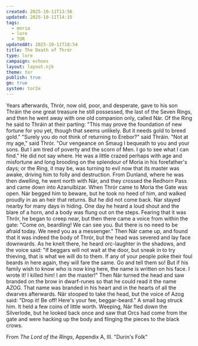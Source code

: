 ```yaml
---
created: 2025-10-11T13:56
updated: 2025-10-11T14:15
tags:
  - moria
  - lore
  - TOR
updatedAt: 2025-10-11T18:54
title: The Death of Thrór
type: lore
campaign: echoes
layout: layout.njk
theme: tor
publish: true
gm: true
system: tor2e
---
```

Years afterwards, Thrór, now old, poor, and desperate, gave to his son Thráin the one great treasure he still possessed, the last of the Seven Rings, and then he went away with one old companion only, called Nár.  Of the Ring he said to Thráin at their parting:
"This may prove the foundation of new fortune for you yet, though that seems unlikely. But it needs gold to breed gold."
"Surely you do not think of returning to Erebor?" said Thráin.
"Not at my age," said Thrór. "Our vengeance on Smaug I bequeath to you and your sons. But I am tired of poverty and the scorn of Men. I go to see what I can find." He did not say where.
He was a little crazed perhaps with age and misfortune and long brooding on the splendour of Moria in his forefather's days; or the Ring, it may be, was turning to evil now that its master was awake, driving him to folly and destruction. From Dunland, where he was then dwelling, he went north with Nár, and they crossed the Redhorn Pass and came down into Azanulbizar.
When Thrór came to Moria the Gate was open. Nár begged him to beware, but he took no heed of him, and walked proudly in as an heir that returns. But he did not come back. Nar stayed nearby for many days in hiding. One day he heard a loud shout and the blare of a horn, and a body was flung out on the steps. Fearing that it was Thrór, he began to creep near, but then there came a voice from within the gate:
"Come on, beardling! We can see you. But there is no need to be afraid today. We need you as a messenger."
Then Nár came up, and found that it was indeed the body of Thrór, but the head was severed and lay face downwards. As he knelt there, he heard orc-laughter in the shadows, and the voice said:
"If beggars will not wait at the door, but sneak in to try thieving, that is what we will do to them. If any of your people poke their foul beards in here again, they will fare the same. Go and tell them so! But if his family wish to know who is now king here, the name is written on his face. I wrote it! I killed him! I am the master!"
Then Nár turned the head and saw branded on the brow in dwarf-runes so that he could read it the name AZOG. That name was branded in his heart and in the hearts of all the dwarves afterwards. Nár stooped to take the head, but the voice of Azog said:
"Drop it! Be off! Here's your fee, beggar-beard." A small bag struck him. It held a few coins of little worth.
Weeping, Nár fled down the Silverlode, but he looked back once and saw that Orcs had come from the gate and were hacking up the body and flinging the pieces to the black crows.

From *The Lord of the Rings*, Appendix A, III. "Durin's Folk"